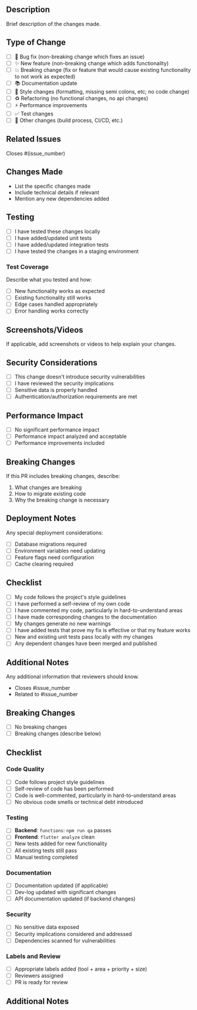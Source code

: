 ## Description

Brief description of the changes made.

## Type of Change

- [ ] 🐛 Bug fix (non-breaking change which fixes an issue)
- [ ] ✨ New feature (non-breaking change which adds functionality)
- [ ] 💥 Breaking change (fix or feature that would cause existing functionality to not work as expected)
- [ ] 📚 Documentation update
- [ ] 🎨 Style changes (formatting, missing semi colons, etc; no code change)
- [ ] ♻️ Refactoring (no functional changes, no api changes)
- [ ] ⚡ Performance improvements
- [ ] ✅ Test changes
- [ ] 🔧 Other changes (build process, CI/CD, etc.)

## Related Issues

Closes #(issue_number)

## Changes Made

- List the specific changes made
- Include technical details if relevant
- Mention any new dependencies added

## Testing

- [ ] I have tested these changes locally
- [ ] I have added/updated unit tests
- [ ] I have added/updated integration tests
- [ ] I have tested the changes in a staging environment

### Test Coverage

Describe what you tested and how:

- [ ] New functionality works as expected
- [ ] Existing functionality still works
- [ ] Edge cases handled appropriately
- [ ] Error handling works correctly

## Screenshots/Videos

If applicable, add screenshots or videos to help explain your changes.

## Security Considerations

- [ ] This change doesn't introduce security vulnerabilities
- [ ] I have reviewed the security implications
- [ ] Sensitive data is properly handled
- [ ] Authentication/authorization requirements are met

## Performance Impact

- [ ] No significant performance impact
- [ ] Performance impact analyzed and acceptable
- [ ] Performance improvements included

## Breaking Changes

If this PR includes breaking changes, describe:

1. What changes are breaking
2. How to migrate existing code
3. Why the breaking change is necessary

## Deployment Notes

Any special deployment considerations:

- [ ] Database migrations required
- [ ] Environment variables need updating
- [ ] Feature flags need configuration
- [ ] Cache clearing required

## Checklist

- [ ] My code follows the project's style guidelines
- [ ] I have performed a self-review of my own code
- [ ] I have commented my code, particularly in hard-to-understand areas
- [ ] I have made corresponding changes to the documentation
- [ ] My changes generate no new warnings
- [ ] I have added tests that prove my fix is effective or that my feature works
- [ ] New and existing unit tests pass locally with my changes
- [ ] Any dependent changes have been merged and published

## Additional Notes

Any additional information that reviewers should know.

- Closes #issue_number
- Related to #issue_number

## Breaking Changes

<!-- List any breaking changes -->

- [ ] No breaking changes
- [ ] Breaking changes (describe below)

## Checklist

<!-- Check all applicable boxes -->

### Code Quality

- [ ] Code follows project style guidelines
- [ ] Self-review of code has been performed
- [ ] Code is well-commented, particularly in hard-to-understand areas
- [ ] No obvious code smells or technical debt introduced

### Testing

- [ ] **Backend**: `functions`: `npm run qa` passes
- [ ] **Frontend**: `flutter analyze` clean
- [ ] New tests added for new functionality
- [ ] All existing tests still pass
- [ ] Manual testing completed

### Documentation

- [ ] Documentation updated (if applicable)
- [ ] Dev-log updated with significant changes
- [ ] API documentation updated (if backend changes)

### Security

- [ ] No sensitive data exposed
- [ ] Security implications considered and addressed
- [ ] Dependencies scanned for vulnerabilities

### Labels and Review

- [ ] Appropriate labels added (tool + area + priority + size)
- [ ] Reviewers assigned
- [ ] PR is ready for review

## Additional Notes

<!-- Any additional information that reviewers should know -->
